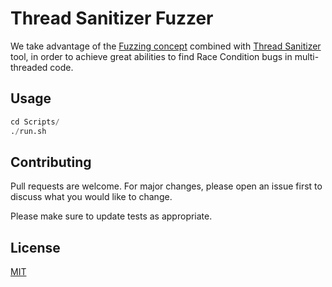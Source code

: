 
# Thread Sanitizer Fuzzer
We take advantage of the [Fuzzing concept](http://lcamtuf.coredump.cx/afl/) combined with [Thread Sanitizer](https://github.com/google/sanitizers/wiki/ThreadSanitizerCppManual) tool, in order to achieve great abilities to find Race Condition bugs in multi-threaded code.

## Usage

```python
cd Scripts/
./run.sh
```

## Contributing
Pull requests are welcome. For major changes, please open an issue first to discuss what you would like to change.

Please make sure to update tests as appropriate.

## License
[MIT](https://choosealicense.com/licenses/mit/)

